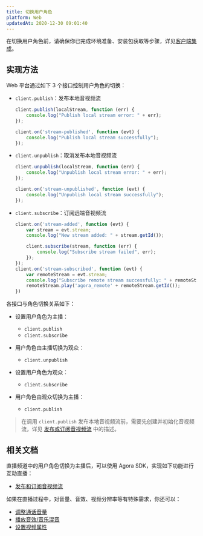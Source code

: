 ```yaml
---
title: 切换用户角色
platform: Web
updatedAt: 2020-12-30 09:01:40
---
```

在切换用户角色前，请确保你已完成环境准备、安装包获取等步骤，详见[客户端集成](/cn/Interactive%20Broadcast/web_prepare)。


## 实现方法
Web 平台通过如下 3 个接口控制用户角色的切换：

- `client.publish`：发布本地音视频流

	```javascript
	client.publish(localStream, function (err) {
		console.log("Publish local stream error: " + err);
	});

	client.on('stream-published', function (evt) {
		console.log("Publish local stream successfully");
	});
	```

- `client.unpublish`：取消发布本地音视频流

	```javascript
	client.unpublish(localStream, function (err) {
		console.log("Unpublish local stream error: " + err);
	});

	client.on('stream-unpublished', function (evt) {
		console.log("Unpublish local stream successfully");
	});
	```

- `client.subscribe`：订阅远端音视频流

	```javascript
	client.on('stream-added', function (evt) {
		var stream = evt.stream;
		console.log("New stream added: " + stream.getId());

		client.subscribe(stream, function (err) {
			console.log("Subscribe stream failed", err);
		});
	});
	client.on('stream-subscribed', function (evt) {
		var remoteStream = evt.stream;
		console.log("Subscribe remote stream successfully: " + remoteStream.getId());
		remoteStream.play('agora_remote' + remoteStream.getId());
	})
	```

各接口与角色切换关系如下：

- 设置用户角色为主播：
 
   *  `client.publish`
   *  `client.subscribe`
 
- 用户角色由主播切换为观众：

  * `client.unpublish`

- 设置用户角色为观众：

  * `client.subscribe`
  
- 用户角色由观众切换为主播：

  *  `client.publish`


> 在调用 `client.publish` 发布本地音视频流前，需要先创建并初始化音视频流，详见 [发布或订阅音视频流](/cn/Interactive%20Broadcast/publish_web_live) 中的描述。

## 相关文档
直播频道中的用户角色切换为主播后，可以使用 Agora SDK，实现如下功能进行互动直播：

- [发布和订阅音视频流](/cn/Interactive%20Broadcast/publish_web_live)

如果在直播过程中，对音量、音效、视频分辨率等有特殊需求，你还可以：

- [调整通话音量](/cn/Interactive%20Broadcast/volume_web)
- [播放音效/音乐混音](/cn/Interactive%20Broadcast/effect_mixing_web)
- [设置视频属性](/cn/Interactive%20Broadcast/videoProfile_web)



